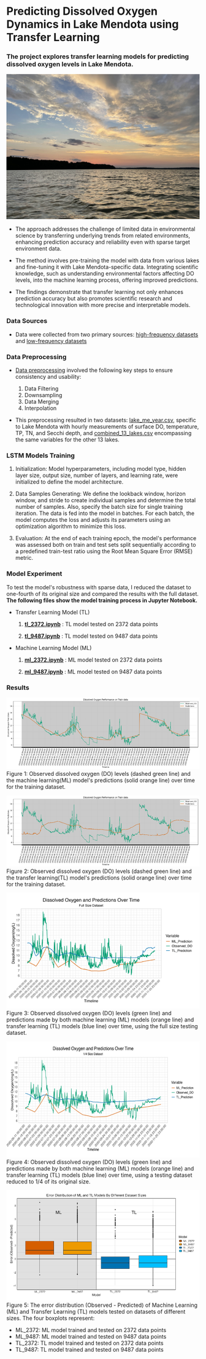 # Predicting Dissolved Oxygen Dynamics in Lake Mendota using Transfer Learning
### The project explores transfer learning models for predicting dissolved oxygen levels in Lake Mendota. 
![lake mendota](./images/IMG_3365.jpg)
- The approach addresses the challenge of limited data in environmental science by transferring underlying trends from related environments, enhancing prediction accuracy and reliability even with sparse target environment data. 

- The method involves pre-training the model with data from various lakes and fine-tuning it with Lake Mendota-specific data. Integrating scientific knowledge, such as understanding environmental factors affecting DO levels, into the machine learning process, offering improved predictions. 

- The findings demonstrate that transfer learning not only enhances prediction accuracy but also promotes scientific research and technological innovation with more precise and interpretable models.

### Data Sources
-  Data were collected from two primary sources: [high-frequency datasets](https://drive.google.com/drive/folders/1SzX_l1dh_bPDzhLVMQ3JXg4JciRa8Ca3?usp=drive_link) and [low-frequency datasets](https://drive.google.com/drive/folders/1NQlAPDdyQ6qlAD4XcJvFIkxsWLLUrEHr?usp=drive_link)

### Data Preprocessing
- [Data preprocessing](./20_lakes_data.Rmd) involved the following key steps to ensure consistency and usability:
  1. Data Filtering
  2. Downsampling
  3. Data Merging
  4. Interpolation
 
- This preprocessing resulted in two datasets: [lake_me_year.csv](./lakes21_parquet/lake_me_year.csv), specific to Lake Mendota with hourly measurements of surface DO, temperature, TP, TN, and Secchi depth, and [combined_13_lakes.csv](./lakes21_parquet/combined_13_lakes.csv) encompassing the same variables for the other 13 lakes.

### LSTM Models Training
  1.	Initialization: Model hyperparameters, including model type, hidden layer size, output size, number of layers, and learning rate, were initialized to define the model architecture.
  
  2.	Data Samples Generating: We define the lookback window, horizon window, and stride to create individual samples and determine the total number of samples. Also, specify the batch size for single training iteration. The data is fed into the model in batches. For each batch, the model computes the loss and adjusts its parameters using an optimization algorithm to minimize this loss.
 	
  3.  Evaluation: At the end of each training epoch, the model's performance was assessed both on train and test sets split sequentially according to a predefined train-test ratio using the Root Mean Square Error (RMSE) metric.

### Model Experiment

To test the model's robustness with sparse data, I reduced the dataset to one-fourth of its original size and compared the results with the full dataset. 
**The following files show the model training process in Jupyter Notebook.**

- Transfer Learning Model (TL)
  1. **[tl_2372.ipynb](./lakes21_parquet/tl_2372.ipynb)** : TL model tested on 2372 data points

  2. **[tl_9487.ipynb](./lakes21_parquet/tl_9487.ipynb)** : TL model tested on 9487 data points


- Machine Learning Model (ML)
  1. **[ml_2372.ipynb](./lakes21_parquet/ml_2372.ipynb)** : ML model tested on 2372 data points

  2. **[ml_9487.ipynb](./lakes21_parquet/ml_9487.ipynb)** : ML model tested on 9487 data points
 
### Results

![ML_training_result](./images/ML_training_result.png)
Figure 1: Observed dissolved oxygen (DO) levels (dashed green line) and the machine learning(ML) model's predictions (solid orange line) over time for the training dataset.

![TL_training_result](./images/TL_training_result.png)
Figure 2: Observed dissolved oxygen (DO) levels (dashed green line) and the transfer learning(TL) model's predictions (solid orange line) over time for the training dataset.

![Testing_full](./images/testing_full.png)
Figure 3: Observed dissolved oxygen (DO) levels (green line) and predictions made by both machine learning (ML) models (orange line) and transfer learning (TL) models (blue line) over time, using the full size testing dataset.

![Testing_onefourth](./images/testing_onefourth.png)
Figure 4: Observed dissolved oxygen (DO) levels (green line) and predictions made by both machine learning (ML) models (orange line) and transfer learning (TL) models (blue line) over time, using a testing dataset reduced to 1/4 of its original size.

![boxplot](./images/boxplot.png)
Figure 5: The error distribution (Observed - Predicted) of Machine Learning (ML) and Transfer Learning (TL) models tested on datasets of different sizes. The four boxplots represent:
 
- ML_2372: ML model trained and tested on 2372 data points
- ML_9487: ML model trained and tested on 9487 data points
- TL_2372: TL model trained and tested on 2372 data points
- TL_9487: TL model trained and tested on 9487 data points




